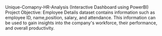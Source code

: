 Unique-Comapny-HR-Analysis (Interactive Dashboard using PowerBI)
Project Objective:
Employee Details dataset contains information
such as employee ID, name,position, salary, and attendance.
This information can be used to gain insights into the company's
workforce, their performance, and overall productivity.
